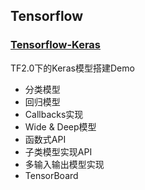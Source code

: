 ## Tensorflow   

### [Tensorflow-Keras](./tf-keras/README.md)   

TF2.0下的Keras模型搭建Demo      
* 分类模型    
* 回归模型    
* Callbacks实现   
* Wide & Deep模型    
* 函数式API    
* 子类模型实现API   
* 多输入输出模型实现     
* TensorBoard    


